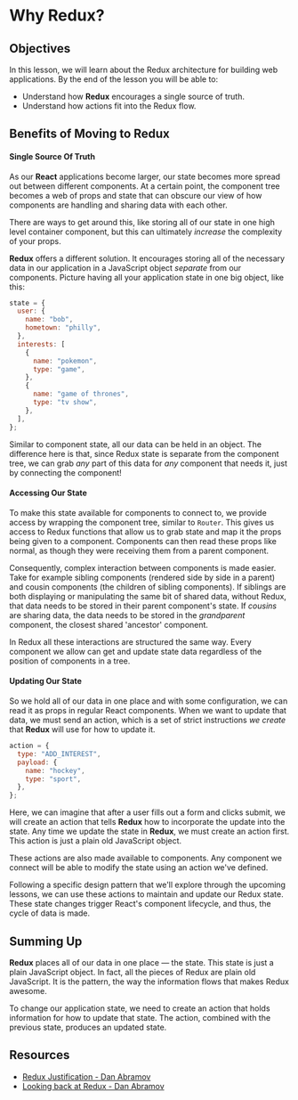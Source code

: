 # Why Redux?

## Objectives

In this lesson, we will learn about the Redux architecture for building web
applications. By the end of the lesson you will be able to:

- Understand how **Redux** encourages a single source of truth.
- Understand how actions fit into the Redux flow.

## Benefits of Moving to Redux

#### Single Source Of Truth

As our **React** applications become larger, our state becomes more spread out
between different components. At a certain point, the component tree becomes a
web of props and state that can obscure our view of how components are handling
and sharing data with each other.

There are ways to get around this, like storing all of our state in one high
level container component, but this can ultimately _increase_ the complexity of
your props.

**Redux** offers a different solution. It encourages storing all of the
necessary data in our application in a JavaScript object _separate_ from our
components. Picture having all your application state in one big object, like
this:

```javascript
state = {
  user: {
    name: "bob",
    hometown: "philly",
  },
  interests: [
    {
      name: "pokemon",
      type: "game",
    },
    {
      name: "game of thrones",
      type: "tv show",
    },
  ],
};
```

Similar to component state, all our data can be held in an object. The
difference here is that, since Redux state is separate from the component tree,
we can grab _any_ part of this data for _any_ component that needs it, just by
connecting the component!

#### Accessing Our State

To make this state available for components to connect to, we provide access by
wrapping the component tree, similar to `Router`. This gives us access to Redux
functions that allow us to grab state and map it the props being given to a
component. Components can then read these props like normal, as though they were
receiving them from a parent component.

Consequently, complex interaction between components is made easier. Take for
example sibling components (rendered side by side in a parent) and cousin
components (the children of sibling components). If siblings are both displaying
or manipulating the same bit of shared data, without Redux, that data needs to
be stored in their parent component's state. If _cousins_ are sharing data, the
data needs to be stored in the _grandparent_ component, the closest shared
'ancestor' component.

In Redux all these interactions are structured the same way. Every component we
allow can get and update state data regardless of the position of components in
a tree.

#### Updating Our State

So we hold all of our data in one place and with some configuration, we can read
it as props in regular React components. When we want to update that data, we
must send an action, which is a set of strict instructions _we create_ that
**Redux** will use for how to update it.

```javascript
action = {
  type: "ADD_INTEREST",
  payload: {
    name: "hockey",
    type: "sport",
  },
};
```

Here, we can imagine that after a user fills out a form and clicks submit, we
will create an action that tells **Redux** how to incorporate the update into
the state. Any time we update the state in **Redux**, we must create an action
first. This action is just a plain old JavaScript object.

These actions are also made available to components. Any component we connect
will be able to modify the state using an action we've defined.

Following a specific design pattern that we'll explore through the upcoming
lessons, we can use these actions to maintain and update our Redux state. These
state changes trigger React's component lifecycle, and thus, the cycle of data
is made.

## Summing Up

**Redux** places all of our data in one place — the state. This state is just a
plain JavaScript object. In fact, all the pieces of Redux are plain old
JavaScript. It is the pattern, the way the information flows that makes Redux
awesome.

To change our application state, we need to create an action that holds information
for how to update that state. The action, combined with the previous state,
produces an updated state.

## Resources

- [Redux Justification - Dan Abramov](https://www.youtube.com/watch?v=xsSnOQynTHs)
- [Looking back at Redux - Dan Abramov](https://www.youtube.com/watch?v=uvAXVMwHJXU)
